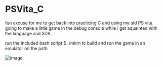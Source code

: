 # PSVita_C

fun excuse for me to get back into practicing C and using my old PS vita. 
going to make a little game in the debug console while I get aquainted with the language and SDK.

run the included bash script $ ./mkrn to build and run the game in an emulator on the path

![image](https://user-images.githubusercontent.com/79169638/223858486-681b80eb-a51e-4cd5-9fda-36d3b9abba83.png)
